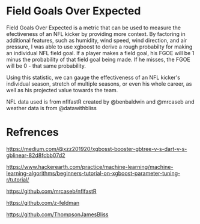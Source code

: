 # Field Goals Over Expected

Field Goals Over Expected is a metric that can be used to measure the efectiveness of an NFL kicker by providing more context. By factoring in additional features, such as humidity, wind speed, wind direction, and air pressure, I was able to use xgboost to derive a rough probabilty for making an individual NFL field goal. If a player makes a field goal, his FGOE will be 1 minus the probability of that field goal being made. If he misses, the FGOE will be 0 - that same probability.

Using this statistic, we can gauge the effectiveness of an NFL kicker's individual season, stretch of multiple seasons, or even his whole career, as well as his projected value towards the team. 

NFL data used is from nflfastR created by @benbaldwin and @mrcaseb and weather data is from @datawithbliss


# Refrences
https://medium.com/@xzz201920/xgbosst-booster-gbtree-v-s-dart-v-s-gblinear-82d8fcbb07d2

https://www.hackerearth.com/practice/machine-learning/machine-learning-algorithms/beginners-tutorial-on-xgboost-parameter-tuning-r/tutorial/

https://github.com/mrcaseb/nflfastR

https://github.com/z-feldman

https://github.com/ThompsonJamesBliss
